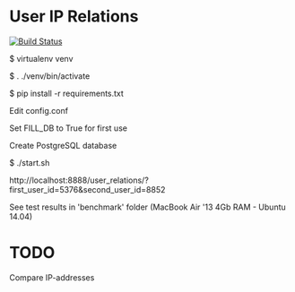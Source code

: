 # User IP Relations
[![Build Status](https://travis-ci.org/TestsForFun/UsersRelated.svg?branch=master)](https://travis-ci.org/TestsForFun/UsersRelated)

$ virtualenv venv

$ . ./venv/bin/activate

$ pip install -r requirements.txt

Edit config.conf

Set FILL_DB to True for first use

Create PostgreSQL database

$ ./start.sh


http://localhost:8888/user_relations/?first_user_id=5376&second_user_id=8852


See test results in 'benchmark' folder (MacBook Air '13 4Gb RAM - Ubuntu 14.04)


# TODO

Compare IP-addresses
